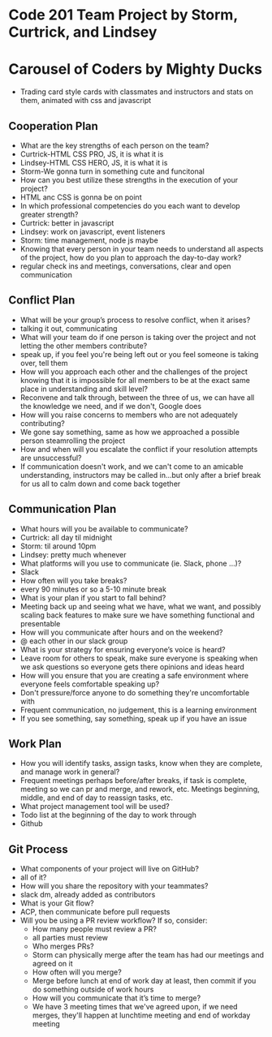 # Code 201 Team Project by Storm, Curtrick, and Lindsey

# Carousel of Coders by Mighty Ducks
* Trading card style cards with classmates and instructors and stats on them, animated with css and javascript 

## Cooperation Plan
* What are the key strengths of each person on the team?
 * Curtrick-HTML CSS PRO, JS, it is what it is
 * Lindsey-HTML CSS HERO, JS, it is what it is
 * Storm-We gonna turn in something cute and funcitonal
* How can you best utilize these strengths in the execution of your project?
 * HTML anc CSS is gonna be on point
* In which professional competencies do you each want to develop greater strength?
 * Curtrick: better in javascript
 * Lindsey: work on javascript, event listeners
 * Storm: time management, node js maybe
* Knowing that every person in your team needs to understand all aspects of the project, how do you plan to approach the day-to-day work?
 * regular check ins and meetings, conversations, clear and open communication

## Conflict Plan
* What will be your group’s process to resolve conflict, when it arises?
 * talking it out, communicating
* What will your team do if one person is taking over the project and not letting the other members contribute?
 * speak up, if you feel you're being left out or you feel someone is taking over, tell them
* How will you approach each other and the challenges of the project knowing that it is impossible for all members to be at the exact same place in understanding and skill level?
 * Reconvene and talk through, between the three of us, we can have all the knowledge we need, and if we don't, Google does
* How will you raise concerns to members who are not adequately contributing?
 * We gone say something, same as how we approached a possible person steamrolling the project
* How and when will you escalate the conflict if your resolution attempts are unsuccessful?
 * If communication doesn't work, and we can't come to an amicable understanding, instructors may be called in...but only after a brief break for us all to calm down and come back together

## Communication Plan
* What hours will you be available to communicate?
 * Curtrick: all day til midnight
 * Storm: til around 10pm
 * Lindsey: pretty much whenever
* What platforms will you use to communicate (ie. Slack, phone …)?
 * Slack
* How often will you take breaks?
 * every 90 minutes or so a 5-10 minute break
* What is your plan if you start to fall behind?
 * Meeting back up and seeing what we have, what we want, and possibly scaling back features to make sure we have something functional and presentable
* How will you communicate after hours and on the weekend?
 * @ each other in our slack group
* What is your strategy for ensuring everyone’s voice is heard?
 * Leave room for others to speak, make sure everyone is speaking when we ask questions so everyone gets there opinions and ideas heard
* How will you ensure that you are creating a safe environment where everyone feels comfortable speaking up?
 * Don't pressure/force anyone to do something they're uncomfortable with
 * Frequent communication, no judgement, this is a learning environment
 * If you see something, say something, speak up if you have an issue

## Work Plan
* How you will identify tasks, assign tasks, know when they are complete, and manage work in general?
 * Frequent meetings perhaps before/after breaks, if task is complete, meeting so we can pr and merge, and rework, etc. Meetings beginning, middle, and end of day to reassign tasks, etc. 
* What project management tool will be used?
 * Todo list at the beginning of the day to work through
 * Github

## Git Process
* What components of your project will live on GitHub?
 * all of it?
* How will you share the repository with your teammates?
 * slack dm, already added as contributors
* What is your Git flow?
 * ACP, then communicate before pull requests
* Will you be using a PR review workflow? If so, consider:
  * How many people must review a PR?
   * all parties must review
  * Who merges PRs?
   * Storm can physically merge after the team has had our meetings and agreed on it
  * How often will you merge?
   * Merge before lunch at end of work day at least, then commit if you do something outside of work hours
  * How will you communicate that it’s time to merge?
   * We have 3 meeting times that we've agreed upon, if we need merges, they'll happen at lunchtime meeting and end of workday meeting
